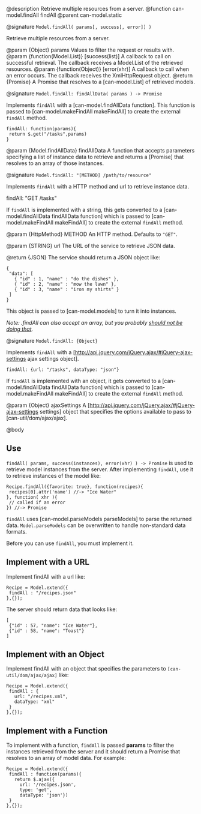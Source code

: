 @description Retrieve multiple resources from a server.
@function can-model.findAll findAll
@parent can-model.static

@signature `Model.findAll( params[, success[, error]] )`

Retrieve multiple resources from a server.

@param {Object} params Values to filter the request or results with.
@param {function(Model.List)} [success(list)] A callback to call on successful retrieval. The callback receives
a Model.List of the retrieved resources.
@param {function(Object)} [error(xhr)] A callback to call when an error occurs. The callback receives the
XmlHttpRequest object.
@return {Promise} A Promise that resolves to a [can-model.List] of retrieved models.


@signature `Model.findAll: findAllData( params ) -> Promise`

Implements `findAll` with a [can-model.findAllData function]. This function
is passed to [can-model.makeFindAll makeFindAll] to create the external
`findAll` method.

```
findAll: function(params){
 return $.get("/tasks",params)
}
```

@param {Model.findAllData} findAllData A function that accepts parameters
specifying a list of instance data to retrieve and returns a [Promise]
that resolves to an array of those instances.

@signature `Model.findAll: "[METHOD] /path/to/resource"`

Implements `findAll` with a HTTP method and url to retrieve instance data.

   findAll: "GET /tasks"

If `findAll` is implemented with a string, this gets converted to
a [can-model.findAllData findAllData function]
which is passed to [can-model.makeFindAll makeFindAll] to create the external
`findAll` method.

@param {HttpMethod} METHOD An HTTP method. Defaults to `"GET"`.

@param {STRING} url The URL of the service to retrieve JSON data.

@return {JSON} The service should return a JSON object like:

```
{
 "data": [
   { "id" : 1, "name" : "do the dishes" },
   { "id" : 2, "name" : "mow the lawn" },
   { "id" : 3, "name" : "iron my shirts" }
 ]
}
```

This object is passed to [can-model.models] to turn it into instances.

_Note: .findAll can also accept an array, but you
probably [should not be doing that](http://haacked.com/archive/2008/11/20/anatomy-of-a-subtle-json-vulnerability.aspx)._


@signature `Model.findAll: {Object}`

Implements `findAll` with a [http://api.jquery.com/jQuery.ajax/#jQuery-ajax-settings ajax settings object].

```
findAll: {url: "/tasks", dataType: "json"}
```

If `findAll` is implemented with an object, it gets converted to
a [can-model.findAllData findAllData function]
which is passed to [can-model.makeFindAll makeFindAll] to create the external
`findAll` method.

@param {Object} ajaxSettings A [http://api.jquery.com/jQuery.ajax/#jQuery-ajax-settings settings] object that
specifies the options available to pass to [can-util/dom/ajax/ajax].

@body

## Use

`findAll( params, success(instances), error(xhr) ) -> Promise` is used to retrieve model
instances from the server. After implementing `findAll`, use it to retrieve instances of the model
like:

```
Recipe.findAll({favorite: true}, function(recipes){
 recipes[0].attr('name') //-> "Ice Water"
}, function( xhr ){
 // called if an error
}) //-> Promise
```

`findAll` uses [can-model.parseModels parseModels] to parse the returned data. `Model.parseModels` 
can be overwritten to handle non-standard data formats.

Before you can use `findAll`, you must implement it.

## Implement with a URL

Implement findAll with a url like:

```
Recipe = Model.extend({
 findAll : "/recipes.json"
},{});
```

The server should return data that looks like:

```
[
 {"id" : 57, "name": "Ice Water"},
 {"id" : 58, "name": "Toast"}
]
```

## Implement with an Object

Implement findAll with an object that specifies the parameters to
`[can-util/dom/ajax/ajax]` like:

```
Recipe = Model.extend({
 findAll : {
   url: "/recipes.xml",
   dataType: "xml"
 }
},{});
```

## Implement with a Function

To implement with a function, `findAll` is passed __params__ to filter
the instances retrieved from the server and it should return a
Promise that resolves to an array of model data. For example:

```
Recipe = Model.extend({
 findAll : function(params){
   return $.ajax({
     url: '/recipes.json',
     type: 'get',
     dataType: 'json'})
 }
},{});
```
